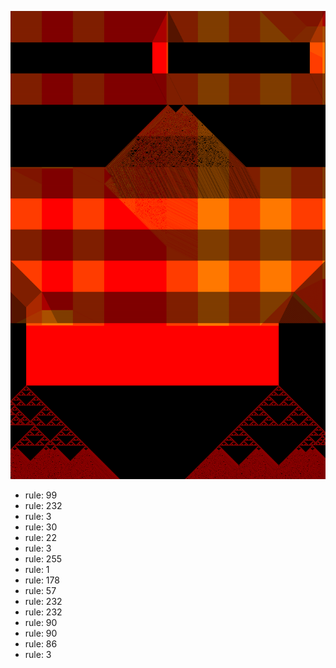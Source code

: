 ![photo](./output.png) 
 * rule: 99
* rule: 232
* rule: 3
* rule: 30
* rule: 22
* rule: 3
* rule: 255
* rule: 1
* rule: 178
* rule: 57
* rule: 232
* rule: 232
* rule: 90
* rule: 90
* rule: 86
* rule: 3
